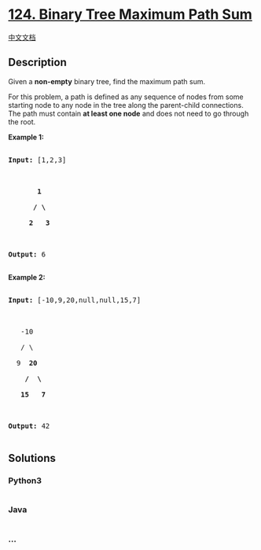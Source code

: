 # [124. Binary Tree Maximum Path Sum](https://leetcode.com/problems/binary-tree-maximum-path-sum)

[中文文档](/solution/0100-0199/0124.Binary%20Tree%20Maximum%20Path%20Sum/README.md)

## Description
<p>Given a <strong>non-empty</strong> binary tree, find the maximum path sum.</p>



<p>For this problem, a path is defined as any sequence of nodes from some starting node to any node in the tree along the parent-child connections. The path must contain <strong>at least one node</strong> and does not need to go through the root.</p>



<p><strong>Example 1:</strong></p>



<pre>

<strong>Input:</strong> [1,2,3]



       <strong>1</strong>

      <strong>/ \</strong>

     <strong>2</strong>   <strong>3</strong>



<strong>Output:</strong> 6

</pre>



<p><strong>Example 2:</strong></p>



<pre>

<strong>Input:</strong> [-10,9,20,null,null,15,7]



&nbsp;  -10

&nbsp; &nbsp;/ \

&nbsp; 9 &nbsp;<strong>20</strong>

&nbsp; &nbsp; <strong>/ &nbsp;\</strong>

&nbsp; &nbsp;<strong>15 &nbsp; 7</strong>



<strong>Output:</strong> 42

</pre>




## Solutions


<!-- tabs:start -->

### **Python3**

```python

```

### **Java**

```java

```

### **...**
```

```

<!-- tabs:end -->
